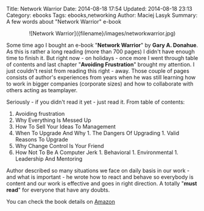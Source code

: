 Title: Network Warrior
Date: 2014-08-18 17:54
Updated: 2014-08-18 23:13
Category: ebooks
Tags: ebooks,networking
Author: Maciej Lasyk
Summary: A few words about "Network Warrior" e-book

<center>![Network Warrior]({filename}/images/networkwarrior.jpg)</center>

Some time ago I bought an e-book "**Network Warrior**" by **Gary A. Donahue**. As this
is rather a long reading (more than 700 pages) I didn't have enough time to
finish it. But right now - on holidays - once more I went through table of
contents and last chapter "**Avoiding Frustration**" brought my attention. I just couldn't
resist from reading this right - away. Those couple of pages consists of
author's experiences from years when he was still learning how to work in
bigger companies (corporate sizes) and how to collaborate with others acting
as teamplayer.

Seriously - if you didn't read it yet - just read it. From table of contents:

1. Avoiding frustration
  1. Why Everything Is Messed Up
  1. How To Sell Your Ideas To Management
  1. When To Upgrade And Why
    1. The Dangers Of Upgrading
    1. Valid Reasons To Upgrade
  1. Why Change Control Is Your Friend
  1. How Not To Be A Computer Jerk
    1. Behavioral
    1. Environmental
    1. Leadership And Mentoring

Author described so many situations we face on daily basis in our work - and
what is important - he wrote how to react and behave so everybody is content
and our work is effective and goes in right direction. A totally "**must read**"
for everyone that have any doubts.

You can check the book details on [Amazon](http://www.amazon.com/Network-Warrior-Gary-A-Donahue/dp/1449387861)
